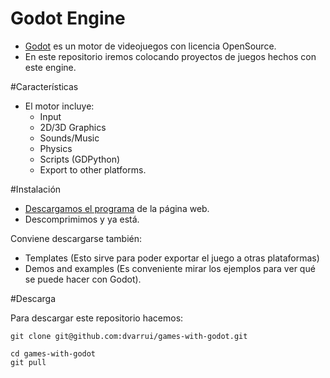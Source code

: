 

# Godot Engine

* [Godot](http://www.godotengine.org/) es un motor de videojuegos con licencia OpenSource.
* En este repositorio iremos colocando proyectos de juegos hechos con este engine.

#Características

* El motor incluye:
    * Input
    * 2D/3D Graphics
    * Sounds/Music
    * Physics
    * Scripts (GDPython)
    * Export to other platforms.

#Instalación

* [Descargamos el programa](http://www.godotengine.org/download) de la página web.
* Descomprimimos y ya está.

Conviene descargarse también:
* Templates (Esto sirve para poder exportar el juego a otras plataformas)
* Demos and examples (Es conveniente mirar los ejemplos para ver qué se puede hacer con Godot).

#Descarga

Para descargar este repositorio hacemos:
```
git clone git@github.com:dvarrui/games-with-godot.git

cd games-with-godot
git pull
```
